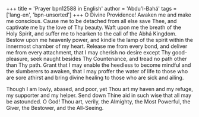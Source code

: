 +++
title = 'Prayer bpn12588 in English'
author = 'Abdu'l-Bahá'
tags = ['lang-en', 'bpn-unsorted']
+++
O Divine Providence!  Awaken me and make me conscious.  Cause me to be detached from all else save Thee, and captivate me by the love of Thy beauty.  Waft upon me the breath of the Holy Spirit, and suffer me to hearken to the call of the Abhá Kingdom.  Bestow upon me heavenly power, and kindle the lamp of the spirit within the innermost chamber of my heart.  Release me from every bond, and deliver me from every attachment, that I may cherish no desire except Thy good-pleasure, seek naught besides Thy Countenance, and tread no path other than Thy path.  Grant that I may enable the heedless to become mindful and the slumberers to awaken, that I may proffer the water of life to those who are sore athirst and bring divine healing to those who are sick and ailing.

Though I am lowly, abased, and poor, yet Thou art my haven and my refuge, my supporter and my helper.  Send down Thine aid in such wise that all may be astounded.  O God!  Thou art, verily, the Almighty, the Most Powerful, the Giver, the Bestower, and the All-Seeing.
